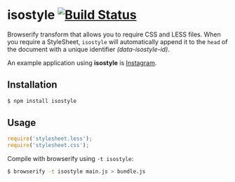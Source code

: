 # isostyle [![Build Status](https://travis-ci.org/iiegor/isostyle.svg?branch=master)](https://travis-ci.org/iiegor/isostyle)

Browserify transform that allows you to require CSS and LESS files.
When you require a StyleSheet, ``isostyle`` will automatically append it to the ``head`` of the document with a unique identifier *(data-isostyle-id)*.

An example application using **isostyle** is [Instagram](https://instagram.com/).

## Installation

```sh
$ npm install isostyle
```

## Usage

```js
require('stylesheet.less');
require('stylesheet.css');
```

Compile with browserify using ``-t isostyle``:

```sh
$ browserify -t isostyle main.js > bundle.js
```
